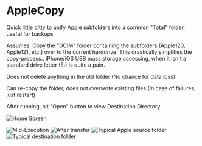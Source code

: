 # AppleCopy
Quick little ditty to unify Apple subfolders into a common "Total" folder,  useful for backups

Assumes: Copy the "DCIM" folder containing the subfolders (Apple120, Apple121, etc.) over to the current harddrive.  This drastically simplifies the copy-process..  iPhone/iOS USB mass storage accessing, when it isn't a standard drive letter (E:\) is quite a pain.


Does not delete anything in the old folder (No chance for data loss)

Can re-copy the folder, does not overwrite existing files (In case of failures, just restart)

After running, hit "Open" button to view Destination Directory


![Home Screen](/Docs/Base_Screen.png?raw=true "Home Screen")

![Mid-Execution](/Docs/Running_Screen.png?raw=true "Running")
![After transfer](/Docs/Final_Screen.png?raw=true "Final Screen")
![Typical Apple source folder](/Docs/Source_Folder.png?raw=true "Source Folder")
![Typical destination folder](/Docs/Dest_Folder.png?raw=true "Destination Folder")

